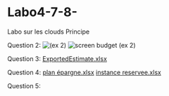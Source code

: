 # Labo4-7-8-
Labo sur les clouds Principe

Question 2:
![(ex 2)](https://github.com/BoJsp/Labo4-7-8-/assets/127385671/132de7cc-862c-49ef-998c-b46fa1424439)
![screen budget (ex 2)](https://github.com/BoJsp/Labo4-7-8-/assets/127385671/ac85185e-9d7d-4818-8d24-bf329aeefaab)


Question 3:
[ExportedEstimate.xlsx](https://github.com/BoJsp/Labo4-7-8-/files/13195072/ExportedEstimate.xlsx)


Question 4:
[plan épargne.xlsx](https://github.com/BoJsp/Labo4-7-8-/files/13195112/plan.epargne.xlsx)
[instance reservee.xlsx](https://github.com/BoJsp/Labo4-7-8-/files/13195113/instance.reservee.xlsx)


Question 5:
